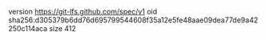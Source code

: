 version https://git-lfs.github.com/spec/v1
oid sha256:d305379b6dd76d695799544608f35a12e5fe48aae09dea77de9a42250c114aca
size 412
